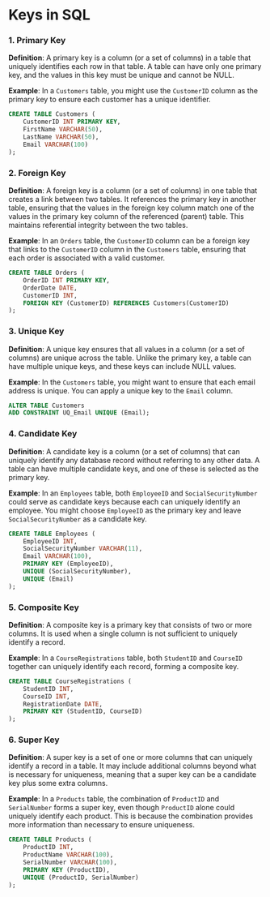 # Keys in SQL

### 1. **Primary Key**

**Definition**: A primary key is a column (or a set of columns) in a table that uniquely identifies each row in that table. A table can have only one primary key, and the values in this key must be unique and cannot be NULL.

**Example**: In a `Customers` table, you might use the `CustomerID` column as the primary key to ensure each customer has a unique identifier.

```sql
CREATE TABLE Customers (
    CustomerID INT PRIMARY KEY,
    FirstName VARCHAR(50),
    LastName VARCHAR(50),
    Email VARCHAR(100)
);
```

### 2. **Foreign Key**

**Definition**: A foreign key is a column (or a set of columns) in one table that creates a link between two tables. It references the primary key in another table, ensuring that the values in the foreign key column match one of the values in the primary key column of the referenced (parent) table. This maintains referential integrity between the two tables.

**Example**: In an `Orders` table, the `CustomerID` column can be a foreign key that links to the `CustomerID` column in the `Customers` table, ensuring that each order is associated with a valid customer.

```sql
CREATE TABLE Orders (
    OrderID INT PRIMARY KEY,
    OrderDate DATE,
    CustomerID INT,
    FOREIGN KEY (CustomerID) REFERENCES Customers(CustomerID)
);
```

### 3. **Unique Key**

**Definition**: A unique key ensures that all values in a column (or a set of columns) are unique across the table. Unlike the primary key, a table can have multiple unique keys, and these keys can include NULL values.

**Example**: In the `Customers` table, you might want to ensure that each email address is unique. You can apply a unique key to the `Email` column.

```sql
ALTER TABLE Customers 
ADD CONSTRAINT UQ_Email UNIQUE (Email);
```

### 4. **Candidate Key**

**Definition**: A candidate key is a column (or a set of columns) that can uniquely identify any database record without referring to any other data. A table can have multiple candidate keys, and one of these is selected as the primary key.

**Example**: In an `Employees` table, both `EmployeeID` and `SocialSecurityNumber` could serve as candidate keys because each can uniquely identify an employee. You might choose `EmployeeID` as the primary key and leave `SocialSecurityNumber` as a candidate key.

```sql
CREATE TABLE Employees (
    EmployeeID INT,
    SocialSecurityNumber VARCHAR(11),
    Email VARCHAR(100),
    PRIMARY KEY (EmployeeID),
    UNIQUE (SocialSecurityNumber),
    UNIQUE (Email)
);
```

### 5. **Composite Key**

**Definition**: A composite key is a primary key that consists of two or more columns. It is used when a single column is not sufficient to uniquely identify a record.

**Example**: In a `CourseRegistrations` table, both `StudentID` and `CourseID` together can uniquely identify each record, forming a composite key.

```sql
CREATE TABLE CourseRegistrations (
    StudentID INT,
    CourseID INT,
    RegistrationDate DATE,
    PRIMARY KEY (StudentID, CourseID)
);
```

### 6. **Super Key**

**Definition**: A super key is a set of one or more columns that can uniquely identify a record in a table. It may include additional columns beyond what is necessary for uniqueness, meaning that a super key can be a candidate key plus some extra columns.

**Example**: In a `Products` table, the combination of `ProductID` and `SerialNumber` forms a super key, even though `ProductID` alone could uniquely identify each product. This is because the combination provides more information than necessary to ensure uniqueness.

```sql
CREATE TABLE Products (
    ProductID INT,
    ProductName VARCHAR(100),
    SerialNumber VARCHAR(100),
    PRIMARY KEY (ProductID),
    UNIQUE (ProductID, SerialNumber)
);
```
